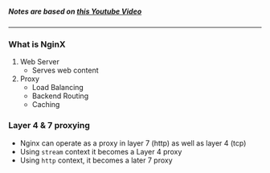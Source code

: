 ##### Notes are based on [this Youtube Video](https://www.youtube.com/watch?v=hcw-NjOh8r0)

<hr>

### What is NginX

1. Web Server
   -  Serves web content
2. Proxy
   - Load Balancing
   - Backend Routing
   - Caching


### Layer 4 & 7 proxying

- Nginx can operate as a proxy in layer 7 (http) as well as layer 4 (tcp)
- Using `stream` context it becomes a Layer 4 proxy
- Using `http` context, it becomes a later 7 proxy
